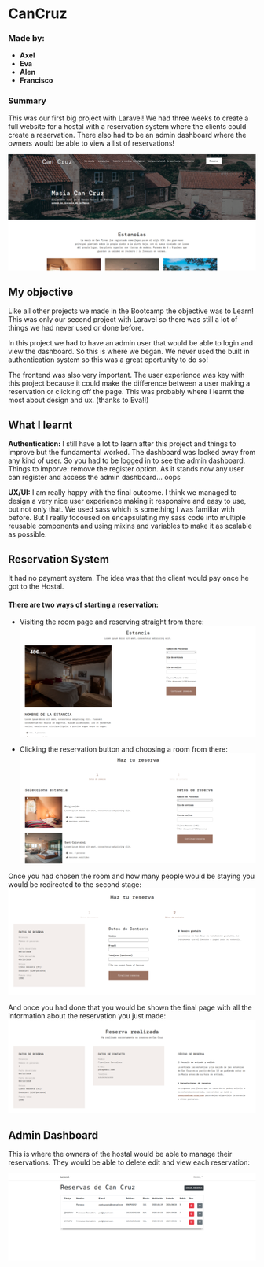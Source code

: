 # CanCruz

### Made by:

-   **Axel**
-   **Eva**
-   **Alen**
-   **Francisco**

### Summary

This was our first big project with Laravel! We had three weeks to create a full website for a hostal with a reservation system where the clients could create a reservation. There also had to be an admin dashboard where the owners would be able to view a list of reservations!

![Landing page](./screenshots/landing-page.png)

## My objective

Like all other projects we made in the Bootcamp the objective was to Learn! This was only our second project with Laravel so there was still a lot of things we had never used or done before.

In this project we had to have an admin user that would be able to login and view the dashboard. So this is where we began. We never used the built in authentication system so this was a great oportunity to do so!

The frontend was also very important. The user experience was key with this project because it could make the difference between a user making a reservation or clicking off the page. This was probably where I learnt the most about design and ux. (thanks to Eva!!)

## What I learnt

**Authentication:** I still have a lot to learn after this project and things to improve but the fundamental worked. The dashboard was locked away from any kind of user. So you had to be logged in to see the admin dashboard. Things to imporve: remove the register option. As it stands now any user can register and access the admin dashboard... oops

**UX/UI:** I am really happy with the final outcome. I think we managed to design a very nice user experience making it responsive and easy to use, but not only that. We used sass which is something I was familiar with before. But I really focoused on encapsulating my sass code into multiple reusable components and using mixins and variables to make it as scalable as possible.

## Reservation System

It had no payment system. The idea was that the client would pay once he got to the Hostal.

#### There are two ways of starting a reservation:

-   Visiting the room page and reserving straight from there:
    ![Room page](./screenshots/room-page.png)

-   Clicking the reservation button and choosing a room from there:
    ![Room page](./screenshots/reservation-page.png)

Once you had chosen the room and how many people would be staying you would be redirected to the second stage:
![Room page](./screenshots/second-stage.png)

And once you had done that you would be shown the final page with all the information about the reservation you just made:
![Room page](./screenshots/final-stage.png)

## Admin Dashboard

This is where the owners of the hostal would be able to manage their reservations. They would be able to delete edit and view each reservation:

![Room page](./screenshots/admin-dashboard.png)
